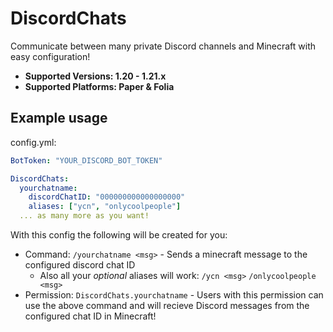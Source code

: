 # DiscordChats
Communicate between many private Discord channels and Minecraft with easy configuration!
- **Supported Versions: 1.20 - 1.21.x**
- **Supported Platforms: Paper & Folia**

## Example usage
config.yml:
```yml
BotToken: "YOUR_DISCORD_BOT_TOKEN"

DiscordChats:
  yourchatname:
    discordChatID: "000000000000000000"
    aliases: ["ycn", "onlycoolpeople"]
  ... as many more as you want!
```
With this config the following will be created for you:
- Command: `/yourchatname <msg>` - Sends a minecraft message to the configured discord chat ID
  - Also all your _optional_ aliases will work: `/ycn <msg>` `/onlycoolpeople <msg>`
- Permission: `DiscordChats.yourchatname` - Users with this permission can use the above command and will recieve Discord messages from the configured chat ID in Minecraft!
